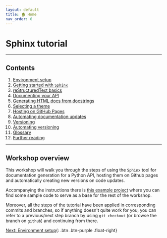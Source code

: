 ```yaml
---
layout: default
title: 🏠 Home
nav_order: 0
---
```


# Sphinx tutorial

---

## Contents

1. [Environment setup](docs/environment-setup.md)
2. [Getting started with `Sphinx`](docs/getting-started-with-sphinx.md)
3. [reStructuredText basics](docs/restructuredtext-basics.md)
4. [Documenting your API](docs/documenting-your-api.md)
5. [Generating HTML docs from docstrings](docs/generating-docs.md)
6. [Selecting a theme](docs/selecting-a-theme.md)
7. [Hosting on GitHub Pages](docs/hosting-on-github-pages.md)
8. [Automating documentation updates](docs/automating-documentation-updates.md)
9. [Versioning](docs/versioning.md)
10. [Automating versioning](docs/automating-versioning.md)
11. [Glossary](docs/glossary.md)
12. [Further reading](docs/further-reading.md)

---

## Workshop overview

This workshop will walk you through the steps of using the `Sphinx` tool for documentation
generation for a Python API, hosting them on Github pages and automatically creating new versions
on code updates.

Accompanying the instructions there is [this example project](https://github.com/aelsayed95/the-office) where you can find some sample code to serve as a base for the rest of the workshop.

Moreover, all the steps of the tutorial have been applied in corresponding commits and branches, so
if anything doesn't quite work for you, you can refer to a previous/next step branch by using
`git checkout` (or browse the branch on `github`) and continuing from there.

[Next: Environment setup](docs/environment-setup.md){: .btn .btn-purple .float-right}
<br />
